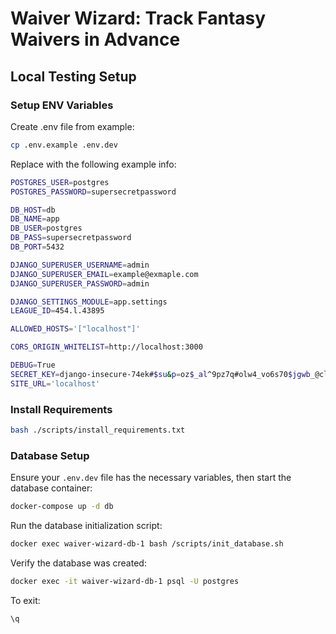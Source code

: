 # Waiver Wizard: Track Fantasy Waivers in Advance

## Local Testing Setup
### Setup ENV Variables
Create .env file from example:
```bash
cp .env.example .env.dev
```

Replace with the following example info:
```bash
POSTGRES_USER=postgres
POSTGRES_PASSWORD=supersecretpassword

DB_HOST=db
DB_NAME=app
DB_USER=postgres
DB_PASS=supersecretpassword
DB_PORT=5432

DJANGO_SUPERUSER_USERNAME=admin
DJANGO_SUPERUSER_EMAIL=example@exmaple.com
DJANGO_SUPERUSER_PASSWORD=admin

DJANGO_SETTINGS_MODULE=app.settings
LEAGUE_ID=454.l.43895

ALLOWED_HOSTS='["localhost"]'

CORS_ORIGIN_WHITELIST=http://localhost:3000

DEBUG=True
SECRET_KEY=django-insecure-74ek#$su&p=oz$_al^9pz7q#olw4_vo6s70$jgwb_@cl_=hw2m
SITE_URL='localhost'
```

### Install Requirements
```bash
bash ./scripts/install_requirements.txt
```

### Database Setup

Ensure your `.env.dev` file has the necessary variables, then start the database container:
```bash
docker-compose up -d db
```

Run the database initialization script: 
```bash
docker exec waiver-wizard-db-1 bash /scripts/init_database.sh
```

Verify the database was created:
```bash
docker exec -it waiver-wizard-db-1 psql -U postgres
```
To exit:
```bash
\q
```


